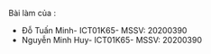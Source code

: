 Bài làm của :
- Đỗ Tuấn Minh- ICT01K65- MSSV: 20200390
- Nguyễn Minh Huy- ICT01K65- MSSV: 20200390
 
